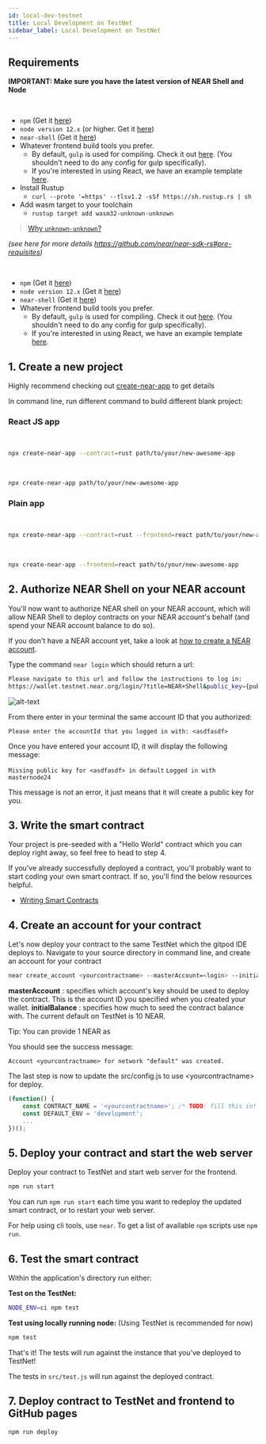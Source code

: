 ```yaml
---
id: local-dev-testnet
title: Local Development on TestNet
sidebar_label: Local Development on TestNet
---
```


## Requirements

**IMPORTANT: Make sure you have the latest version of NEAR Shell and Node**

<!--DOCUSAURUS_CODE_TABS-->

<!--Rust-->

<br>

- `npm` (Get it [here](https://www.npmjs.com/get-npm))
- `node version 12.x` (or higher. Get it [here](https://nodejs.org/en/download))
- `near-shell`  (Get it [here](/docs/development/near-shell))
- Whatever frontend build tools you prefer.
  - By default, `gulp` is used for compiling.  Check it out [here](https://gulpjs.com/). \(You shouldn't need to do any config for gulp specifically\).
  - If you're interested in using React, we have an example template [here](https://github.com/nearprotocol/react-template).
- Install Rustup
  - `curl --proto '=https' --tlsv1.2 -sSf https://sh.rustup.rs | sh`
- Add wasm target to your toolchain
  - `rustup target add wasm32-unknown-unknown`
  
<blockquote class="info">
  <a href="https://doc.rust-lang.org/edition-guide/rust-2018/platform-and-target-support/webassembly-support.html" target="_blank">Why <code>unknown-unknown</code>?</a>
</blockquote>  

*(see here for more details https://github.com/near/near-sdk-rs#pre-requisites)*

<!--AssemblyScript-->

<br>

- `npm` (Get it [here](https://www.npmjs.com/get-npm))
- `node version 12.x` (Get it [here](https://nodejs.org/en/download))
- `near-shell` (Get it [here](/docs/development/near-shell))
- Whatever frontend build tools you prefer.
  - By default, `gulp` is used for compiling.  Check it out [here](https://gulpjs.com/). (You shouldn't need to do any config for gulp specifically).
  - If you're interested in using React, we have an example template [here](https://github.com/nearprotocol/react-template).


<!--END_DOCUSAURUS_CODE_TABS-->

## 1. Create a new project

Highly recommend checking out [create-near-app](https://github.com/nearprotocol/create-near-app) to get details

In command line, run different command to build different blank project:

### React JS app

<!--DOCUSAURUS_CODE_TABS-->

<!--Rust-->

<br>

```bash
npx create-near-app --contract=rust path/to/your/new-awesome-app
```

<!--AssemblyScript-->

<br>

```bash
npx create-near-app path/to/your/new-awesome-app
```

<!--END_DOCUSAURUS_CODE_TABS-->


### Plain app

<!--DOCUSAURUS_CODE_TABS-->

<!--Rust-->

<br>

```bash
npx create-near-app --contract=rust --frontend=react path/to/your/new-awesome-app
```

<!--AssemblyScript-->

<br>

```bash
npx create-near-app --frontend=react path/to/your/new-awesome-app
```

<!--END_DOCUSAURUS_CODE_TABS-->


## 2. Authorize NEAR Shell on your NEAR account

You'll now want to authorize NEAR shell on your NEAR account, which will allow NEAR Shell to deploy contracts on your NEAR account's behalf \(and spend your NEAR account balance to do so\).

If you don't have a NEAR account yet, take a look at [how to create a NEAR account](/docs/local-setup/create-account).

Type the command `near login` which should return a url:

```bash
Please navigate to this url and follow the instructions to log in:
https://wallet.testnet.near.org/login/?title=NEAR+Shell&public_key={publicKey}
```

![alt-text](assets/image-shell.png)

From there enter in your terminal the same account ID that you authorized:

`Please enter the accountId that you logged in with: <asdfasdf>`

Once you have entered your account ID, it will display the following message:

`Missing public key for <asdfasdf> in default`
`Logged in with masternode24`

This message is not an error, it just means that it will create a public key for you.

## 3. Write the smart contract

Your project is pre-seeded with a "Hello World" contract which you can deploy right away, so feel free to head to step 4.

If you've already successfully deployed a contract, you'll probably want to start coding your own smart contract. If so, you'll find the below resources helpful.

* [Writing Smart Contracts](/docs/roles/developer/contracts/intro)

## 4. Create an account for your contract

Let's now deploy your contract to the same TestNet which the gitpod IDE deploys to. Navigate to your source directory in command line, and create an account for your contract

```bash
near create_account <yourcontractname> --masterAccount=<login> --initialBalance <initalbalance>
```

**masterAccount** : specifies which account's key should be used to deploy the contract. This is the account ID you specified when you created your wallet.
**initialBalance** : specifies how much to seed the contract balance with. The current default on TestNet is 10 NEAR.

Tip: You can provide 1 NEAR as <initalbalance>

You should see the success message:

`Account <yourcontractname> for network "default" was created.`

The last step is now to update the src/config.js to use &lt;yourcontractname&gt; for deploy.

```javascript
(function() {
    const CONTRACT_NAME = '<yourcontractname>'; /* TODO: fill this in! */
    const DEFAULT_ENV = 'development';
    ...
})();
```

## 5. Deploy your contract and start the web server

Deploy your contract to TestNet and start web server for the frontend.

```bash
npm run start
```

You can run `npm run start` each time you want to redeploy the updated smart contract, or to restart your web server.

For help using cli tools, use `near`. To get a list of available `npm` scripts use `npm run`.

## 6. Test the smart contract

Within the application's directory run either:

**Test on the TestNet:**

```bash
NODE_ENV=ci npm test
```

**Test using locally running node:** \(Using TestNet is recommended for now\)

```bash
npm test
```

That's it! The tests will run against the instance that you've deployed to TestNet!

The tests in `src/test.js` will run against the deployed contract.

## 7. Deploy contract to TestNet and frontend to GitHub pages

```bash
npm run deploy
```
